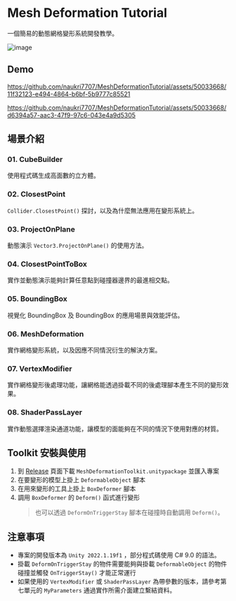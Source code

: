 # Mesh Deformation Tutorial
一個簡易的動態網格變形系統開發教學。

![image](https://github.com/naukri7707/MeshDeformationTutorial/assets/50033668/f7bf33f8-75e2-473c-9ba8-a4ef443f3f75)

## Demo

https://github.com/naukri7707/MeshDeformationTutorial/assets/50033668/11f32123-e494-4864-b6bf-5b9777c85521

https://github.com/naukri7707/MeshDeformationTutorial/assets/50033668/d6394a57-aac3-47f9-97c6-043e4a9d5305

## 場景介紹

### 01. CubeBuilder
使用程式碼生成高面數的立方體。

### 02. ClosestPoint
`Collider.ClosestPoint()` 探討，以及為什麼無法應用在變形系統上。

### 03. ProjectOnPlane
動態演示 `Vector3.ProjectOnPlane()` 的使用方法。

### 04. ClosestPointToBox
實作並動態演示能夠計算任意點到碰撞器邊界的最進相交點。

### 05. BoundingBox
視覺化 BoundingBox 及 BoundingBox 的應用場景與效能評估。

### 06. MeshDeformation
實作網格變形系統，以及因應不同情況衍生的解決方案。

### 07. VertexModifier
實作網格變形後處理功能，讓網格能透過掛載不同的後處理腳本產生不同的變形效果。

### 08. ShaderPassLayer
實作動態選擇渲染通道功能，讓模型的面能夠在不同的情況下使用對應的材質。

## Toolkit 安裝與使用
1. 到 [Release](https://github.com/naukri7707/MeshDeformationTutorial/releases) 頁面下載 `MeshDeformationToolkit.unitypackage` 並匯入專案
2. 在要變形的模型上掛上 `DeformableObject` 腳本
3. 在用來變形的工具上掛上 `BoxDeformer` 腳本
4. 調用 `BoxDeformer` 的 `Deform()` 函式進行變形
   > 也可以透過 `DeformOnTriggerStay` 腳本在碰撞時自動調用 `Deform()`。

## 注意事項
- 專案的開發版本為 `Unity 2022.1.19f1` ，部分程式碼使用 C# 9.0 的語法。
- 掛載 `DeformOnTriggerStay` 的物件需要能夠與掛載 `DeformableObject` 的物件碰撞並觸發 `OnTriggerStay()` 才能正常運行
- 如果使用的 `VertexModifier` 或 `ShaderPassLayer` 為帶參數的版本，請參考第七單元的 `MyParameters` 通過實作所需介面建立繫結資料。






